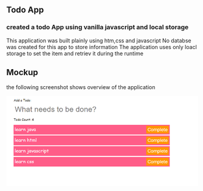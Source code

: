 ## Todo App
### created a todo App using vanilla javascript and local storage 
This application was built plainly using htm,css and javascript
No databse was created for this app to store information
The application uses only loacl storage to set the item and retriev it during
the runtime
## Mockup
the following screenshot shows overview of the application

![todos](Assets/todo_js1.PNG)